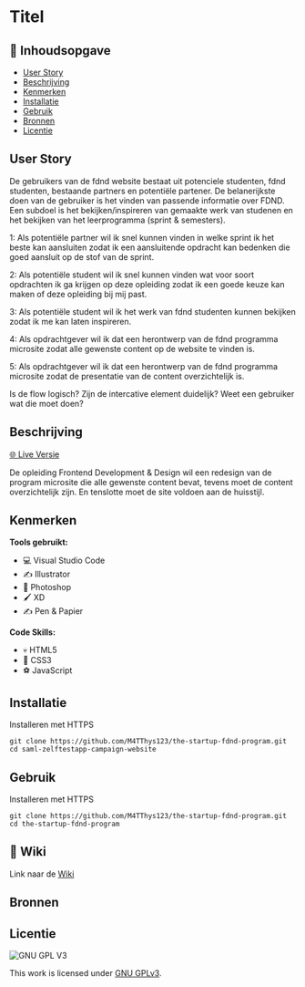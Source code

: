 # Titel

<!-- Geef je project een titel en schrijf in één zin wat het is -->

## 📙 Inhoudsopgave

- [User Story](#beschrijving)
- [Beschrijving](#beschrijving)
- [Kenmerken](#kenmerken)
- [Installatie](#installatie)
- [Gebruik](#gebruik)
- [Bronnen](#bronnen)
- [Licentie](#licentie)

## User Story

De gebruikers van de fdnd website bestaat uit potenciele studenten, fdnd studenten, bestaande partners en potentiële partener. De belanerijkste doen van de gebruiker is het vinden van passende informatie over FDND. Een subdoel is het bekijken/inspireren van gemaakte werk van studenen en het bekijken van het leerprogramma (sprint & semesters).

1: Als potentiële partner wil ik snel kunnen vinden in welke sprint ik het beste kan aansluiten zodat ik een aansluitende opdracht kan bedenken die goed aansluit op de stof van de sprint.

2: Als potentiële student wil ik snel kunnen vinden wat voor soort opdrachten ik ga krijgen op deze opleiding zodat ik een goede keuze kan maken of deze opleiding bij mij past.

3: Als potentiële student wil ik het werk van fdnd studenten kunnen bekijken zodat ik me kan laten inspireren.

4: Als opdrachtgever wil ik dat een herontwerp van de fdnd programma microsite zodat alle gewenste content op de website te vinden is.

5: Als opdrachtgever wil ik dat een herontwerp van de fdnd programma microsite zodat de presentatie van de content overzichtelijk is.



Is de flow logisch?
Zijn de intercative element duidelijk?
Weet een gebruiker wat die moet doen?

## Beschrijving

[🌐 Live Versie](https://m4tthys123.github.io/the-startup-fdnd-program/)

De opleiding Frontend Development & Design wil een redesign van de program microsite die alle gewenste content bevat, tevens moet de content overzichtelijk zijn. En tenslotte moet de site voldoen aan de huisstijl.

<!-- In de Beschrijving staat hoe je project er uit ziet, hoe het werkt en wat je er mee kan. -->
<!-- Voeg een mooie poster visual toe 📸 -->
<!-- Voeg een link toe naar Github Pages 🌐-->

## Kenmerken

**Tools gebruikt:**

- 💻 Visual Studio Code
- ✍️ Illustrator
- 🤳 Photoshop
- 🖌️ XD
- ✍️ Pen & Papier

**Code Skills:**

- 💀 HTML5
- 🧍 CSS3
- ⚽ JavaScript
<!-- Bij Kenmerken staat welke technieken zijn gebruikt en hoe. Wat is de HTML structuur? Wat zijn de belangrijkste dingen in CSS? Wat is er met Javascript gedaan en hoe? Misschien heb je een framwork of library gebruikt? -->

## Installatie

Installeren met HTTPS

```
git clone https://github.com/M4TThys123/the-startup-fdnd-program.git
cd saml-zelftestapp-campaign-website
```
## Gebruik
Installeren met HTTPS

```
git clone https://github.com/M4TThys123/the-startup-fdnd-program.git
cd the-startup-fdnd-program
```

## 📕 Wiki

Link naar de [Wiki](https://github.com/M4TThys123/the-startup-fdnd-program/wiki)
## Bronnen

## Licentie

![GNU GPL V3](https://www.gnu.org/graphics/gplv3-127x51.png)

This work is licensed under [GNU GPLv3](./LICENSE).
